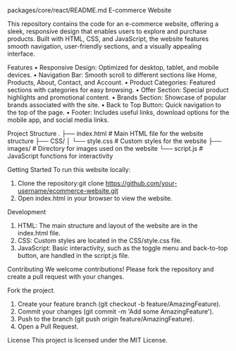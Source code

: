 packages/core/react/README.md
E-commerce Website

This repository contains the code for an e-commerce website, offering a sleek, responsive design that enables users to explore and purchase products. Built with HTML, CSS, and JavaScript, the website features smooth navigation, user-friendly sections, and a visually appealing interface.

Features
• Responsive Design: Optimized for desktop, tablet, and mobile devices.
• Navigation Bar: Smooth scroll to different sections like Home, Products, About, Contact, and Account.
• Product Categories: Featured sections with categories for easy browsing.
• Offer Section: Special product highlights and promotional content.
• Brands Section: Showcase of popular brands associated with the site.
• Back to Top Button: Quick navigation to the top of the page.
• Footer: Includes useful links, download options for the mobile app, and social media links.

Project Structure
.
├── index.html           # Main HTML file for the website structure
├── CSS/
│   └── style.css        # Custom styles for the website
├── images/              # Directory for images used on the website
└── script.js            # JavaScript functions for interactivity

Getting Started
To run this website locally:

1. Clone the repository:git clone https://github.com/your-username/ecommerce-website.git
2. Open index.html in your browser to view the website.

Development
1. HTML: The main structure and layout of the website are in the index.html file.
2. CSS: Custom styles are located in the CSS/style.css file.
3. JavaScript: Basic interactivity, such as the toggle menu and back-to-top button, are handled in the script.js file.

Contributing
We welcome contributions! Please fork the repository and create a pull request with your changes.

Fork the project.
1. Create your feature branch (git checkout -b feature/AmazingFeature).
2. Commit your changes (git commit -m 'Add some AmazingFeature').
3. Push to the branch (git push origin feature/AmazingFeature).
4. Open a Pull Request.

License
This project is licensed under the MIT License.
